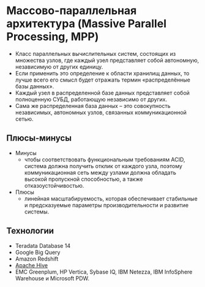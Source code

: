 # Массово-параллельная архитектура (Massive Parallel Processing, MPP)

- Класс параллельных вычислительных систем, состоящих из множества узлов, где каждый узел представляет собой автономную, независимую от других единицу.
- Если применить это определение к области хранилищ данных, то лучше всего его смысл будет отражать термин «распределённые базы данных».
- Каждый узел в распределенной базе данных представляет собой полноценную СУБД, работающую независимо от других. 
- Сама же распределенная база данных – это совокупность независимых, автономных узлов, связанных коммуникационной сетью.

## Плюсы-минусы

- Минусы
  - чтобы соответствовать функциональным требованиям ACID, система должна получить отклик от каждого узла, поэтому коммуникационная сеть между узлами должна обладать высокой пропускной способностью, а также отказоустойчивостью.
- Плюсы
  - линейная масштабируемость, которая обеспечивает стабильные и предсказуемые параметры производительности и развитие системы.

## Технологии

- Teradata Database 14
- Google Big Query
- Amazon Redshift
- [Apache Hive](../../technology/store/apache.hive.md)
- EMC Greenplum, HP Vertica, Sybase IQ, IBM Netezza, IBM InfoSphere Warehouse и Microsoft PDW.